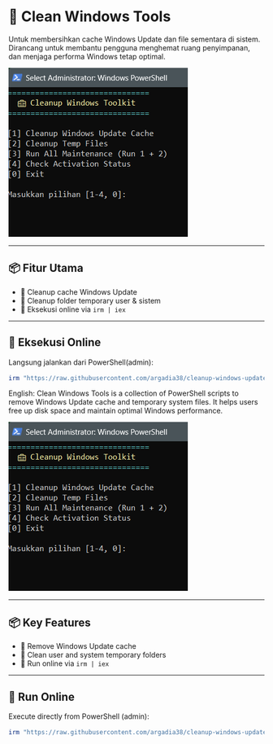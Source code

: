 # 🧹 Clean Windows Tools

Untuk membersihkan cache Windows Update dan file sementara di sistem. Dirancang untuk membantu pengguna menghemat ruang penyimpanan, dan menjaga performa Windows tetap optimal.

![Preview Menu CLI](https://raw.githubusercontent.com/argadia38/cleanup-windows-update/main/docs/menu.png)

---

## 📦 Fitur Utama

- 🔧 Cleanup cache Windows Update
- 🧼 Cleanup folder temporary user & sistem
- 🚀 Eksekusi online via `irm | iex`

---


## 🚀 Eksekusi Online

Langsung jalankan dari PowerShell(admin):

```powershell
irm "https://raw.githubusercontent.com/argadia38/cleanup-windows-update/main/get.ps1" | iex
```

English:
Clean Windows Tools is a collection of PowerShell scripts to remove Windows Update cache and temporary system files. It helps users free up disk space and maintain optimal Windows performance.

![Preview Menu CLI](https://raw.githubusercontent.com/argadia38/cleanup-windows-update/main/docs/menu.png)

---

## 📦 Key Features

- 🔧 Remove Windows Update cache
- 🧼 Clean user and system temporary folders
- 🚀 Run online via `irm | iex`

---

## 🚀 Run Online

Execute directly from PowerShell (admin):

```powershell
irm "https://raw.githubusercontent.com/argadia38/cleanup-windows-update/main/get.ps1" | iex
